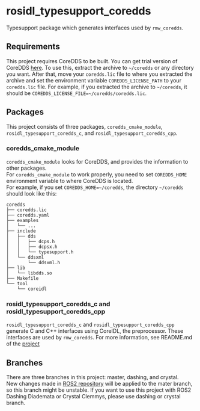# rosidl_typesupport_coredds
Typesupport package which generates interfaces used by `rmw_coredds`.

## Requirements
This project requires CoreDDS to be built. You can get trial version of CoreDDS [here](http://www.gurum.cc/coredds/trial).
To use this, extract the archive to `~/coredds` or any directory you want. After that, move your `coredds.lic` file to where you extracted the archive and set the environment variable `COREDDS_LICENSE_PATH` to your `coredds.lic` file. For example, if you extracted the archive to `~/coredds`, it should be `COREDDS_LICENSE_FILE=~/coredds/coredds.lic`.

## Packages
This project consists of three packages, `coredds_cmake_module`, `rosidl_typesupport_coredds_c`, and `rosidl_typesupport_coredds_cpp`.

### coredds_cmake_module
`coredds_cmake_module` looks for CoreDDS, and provides the information to other packages.  
For `coredds_cmake_module` to work properly, you need to set `COREDDS_HOME` environment variable to where CoreDDS is located.  
For example, if you set `COREDDS_HOME=~/coredds`, the directory `~/coredds` should look like this:
```
coredds
├── coredds.lic
├── coredds.yaml
├── examples
│   └── ...
├── include
│   ├── dds
│   │   ├── dcps.h
│   │   ├── dcpsx.h
│   │   └── typesupport.h
│   └── ddsxml
│       └── ddsxml.h
├── lib
│   └── libdds.so
├── Makefile
└── tool
    └── coreidl
```

### rosidl_typesupport_coredds_c and rosidl_typesupport_coredds_cpp
`rosidl_typesupport_coredds_c` and `rosidl_typesupport_coredds_cpp` generate C and C++ interfaces using CoreIDL, the preprocessor. These interfaces are used by `rmw_coredds`. For more information, see README.md of the [project](https://github.com/gurumnet/rmw_coredds)

## Branches
There are three branches in this project: master, dashing, and crystal.  
New changes made in [ROS2 repository](https://github.com/ros2) will be applied to the mater branch, so this branch might be unstable.
If you want to use this project with ROS2 Dashing Diademata or Crystal Clemmys, please use dashing or crystal branch.
